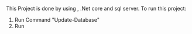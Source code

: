 This Project is done by using , .Net core and sql server. 
To run this project:
1. Run Command "Update-Database"
2. Run
